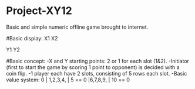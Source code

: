 # Project-XY12
Basic and simple numeric offline game brought to internet.

#Basic display:
X1   X2

Y1   Y2

#Basic concept:
-X and Y starting points: 2 or 1 for each slot (1&2).
-Initiator (first to start the game by scoring 1 point to opponent) is decided with a coin flip.
-1 player each have 2 slots, consisting of 5 rows each slot.
-Basic value system:
0 | 1,2,3,4, | 5 == 0
  |6,7,8,9,  | 10 == 0

